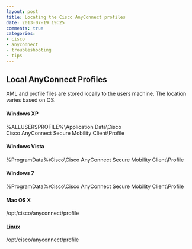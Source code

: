 ```yaml
---
layout: post
title: Locating the Cisco AnyConnect profiles
date: 2013-07-19 19:25
comments: true
categories:
- cisco
- anyconnect
- troubleshooting
- tips
---
```

## Local AnyConnect Profiles
XML and profile files are stored locally to the users machine. The location varies based on OS.

#### Windows XP
%ALLUSERSPROFILE%\Application Data\Cisco\
Cisco AnyConnect Secure Mobility Client\Profile

#### Windows Vista
%ProgramData%\Cisco\Cisco AnyConnect Secure Mobility Client\Profile

#### Windows 7
%ProgramData%\Cisco\Cisco AnyConnect Secure Mobility Client\Profile

#### Mac OS X
/opt/cisco/anyconnect/profile

#### Linux
/opt/cisco/anyconnect/profile
